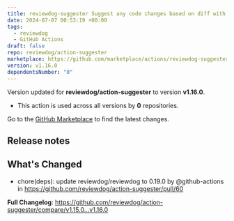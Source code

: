 ```yaml
---
title: reviewdog-suggester Suggest any code changes based on diff with reviewdog
date: 2024-07-07 00:53:19 +00:00
tags:
  - reviewdog
  - GitHub Actions
draft: false
repo: reviewdog/action-suggester
marketplace: https://github.com/marketplace/actions/reviewdog-suggester-suggest-any-code-changes-based-on-diff-with-reviewdog
version: v1.16.0
dependentsNumber: "0"
---
```



Version updated for **reviewdog/action-suggester** to version **v1.16.0**.
- This action is used across all versions by **0** repositories.

Go to the [GitHub Marketplace](https://github.com/marketplace/actions/reviewdog-suggester-suggest-any-code-changes-based-on-diff-with-reviewdog) to find the latest changes.

## Release notes

## What's Changed
* chore(deps): update reviewdog/reviewdog to 0.19.0 by @github-actions in https://github.com/reviewdog/action-suggester/pull/60


**Full Changelog**: https://github.com/reviewdog/action-suggester/compare/v1.15.0...v1.16.0
